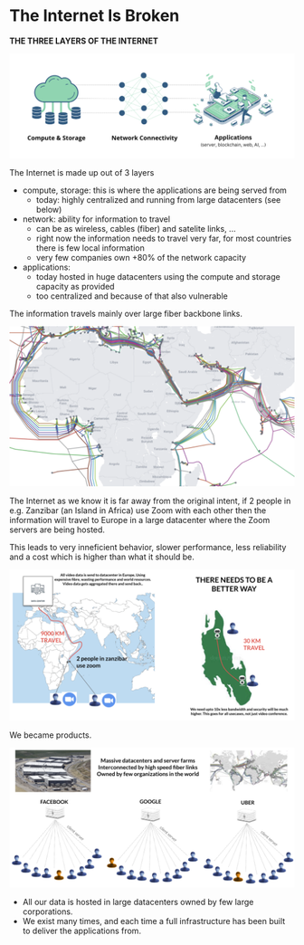 # The Internet Is Broken

**THE THREE LAYERS OF THE INTERNET**

![](internet_3layers.png)

The Internet is made up out of 3 layers

- compute, storage: this is where the applications are being served from
  - today: highly centralized and running from large datacenters (see below)
- network: ability for information to travel
  - can be as wireless, cables (fiber) and satelite links, ...
  - right now the information needs to travel very far, for most countries there is few local information
  - very few companies own +80% of the network capacity
- applications:
  - today hosted in huge datacenters using the compute and storage capacity as provided
  - too centralized and because of that also vulnerable

The information travels mainly over large fiber backbone links.

![](global_net.png)

The Internet as we know it is far away from the original intent, if 2 people in e.g. Zanzibar (an Island in Africa) use Zoom with each other then the information will travel to Europe in a large datacenter where the Zoom servers are being hosted.

This leads to very inneficient behavior, slower performance, less reliability and a cost which is higher than what it should be.

![](network_path.png)

We became products.

![alt text](we_are_products.png)

- All our data is hosted in large datacenters owned by few large corporations.
- We exist many times, and each time a full infrastructure has been built to deliver the applications from.

